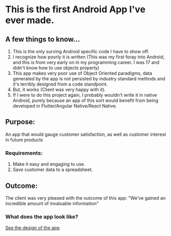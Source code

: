 # This is the first Android App I've ever made.

## A few things to know...
 1. This is the only surving Android specific code I have to show off.
 2. I recognize how poorly it is written (This was my first foray into Android, and this is from very early on in my programming career. I was 17 and didn't know how to use objects properly)
 3. This app makes very poor use of Object Oriented paradigms, data generated by the app is not persisted by industry standard methods and it's terribly designed from a code standpoint.
 4. But, it works (Client was very happy with it).
 5. If I were to do this project again, I probably wouldn't write it in native Android, purely because an app of this sort would benefit from being developed in Flutter/Angular Native/React Native.

## Purpose:
An app that would gauge customer satisfaction, as well as customer interest in future products 

### Requirements: 
  1. Make it easy and engaging to use.
  2. Save customer data to a spreadsheet.
  
## Outcome:
The client was very pleased with the outcome of this app: "We've gained an incredible amount of invaluable information"

### What does the app look like?
[See the design of the app](https://drive.google.com/open?id=10GJfpL83b-_7u8uYY1dU4EWQHO35dCZK)
